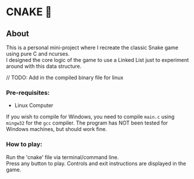# CNAKE :snake:
## About
This is a personal mini-project where I recreate the classic Snake game using pure C and ncurses.  
I designed the core logic of the game to use a Linked List just to experiment around with this data structure.  

// TODO: Add in the compiled binary file for linux

### Pre-requisites:
- Linux Computer  

If you wish to compile for Windows, you need to compile `main.c` using `mingw32` for the `gcc` compiler. The program has NOT been tested for Windows machines, but should work fine.  

### How to play:  
Run the 'cnake' file via terminal/command line.  
Press any button to play. Controls and exit instructions are displayed in the game.




